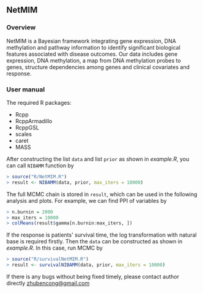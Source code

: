 ## NetMIM

### Overview

NetMIM is a Bayesian framework integrating gene expression, DNA methylation and pathway information to identify significant biological features associated with disease outcomes. Our data includes gene expression, DNA methylation, a map from DNA methylation probes to genes, structure dependencies among genes and clinical covariates and response.

### User manual

The required R packages:

* Rcpp
* RcppArmadillo
* RcppGSL
* scales
* caret
* MASS

After constructing the list `data` and list `prior` as shown in *example.R*, you can call `NIBAMM` function by

```R
> source("R/NetMIM.R")
> result <- NIBAMM(data, prior, max_iters = 10000)
```

The full MCMC chain is stored in `result`, which can be used in the following analysis and plots. For example, we can find PPI of variables by

```R
> n.burnin = 2000
> max_iters = 10000
> colMeans(result$gamma[n.burnin:max_iters, ])
```

If the response is patients' survival time, the log transformation with natural base is required firstly. Then the `data` can be constructed as shown in *example.R*. In this case, run MCMC by

```R
> source("R/survivalNetMIM.R")
> result <- survivalNIBAMM(data, prior, max_iters = 10000)
```

If there is any bugs without being fixed timely, please contact author directly zhubencong@gmail.com